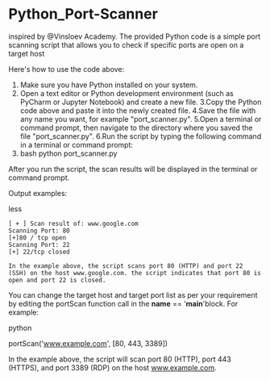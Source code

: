 # Python_Port-Scanner
inspired by @Vinsloev Academy.
The provided Python code is a simple port scanning script that allows you to check if specific ports are open on a target host

Here's how to use the code above:

1. Make sure you have Python installed on your system.
2. Open a text editor or Python development environment (such as PyCharm or Jupyter Notebook) and create a new file.
3.Copy the Python code above and paste it into the newly created file.
4.Save the file with any name you want, for example "port_scanner.py".
5.Open a terminal or command prompt, then navigate to the directory where you saved the file "port_scanner.py".
6.Run the script by typing the following command in a terminal or command prompt:
7. bash
   python port_scanner.py

After you run the script, the scan results will be displayed in the terminal or command prompt.

Output examples:

less

    [ + ] Scan result of: www.google.com
    Scanning Port: 80
    [+]80 / tcp open
    Scanning Port: 22
    [+] 22/tcp closed

    In the example above, the script scans port 80 (HTTP) and port 22 (SSH) on the host www.google.com. the script indicates that port 80 is open and port 22 is closed.

You can change the target host and target port list as per your requirement by editing the portScan function call in the __name__ == '__main__'block. For example:

  python

  portScan('www.example.com', [80, 443, 3389])

In the example above, the script will scan port 80 (HTTP), port 443 (HTTPS), and port 3389 (RDP) on the host www.example.com.
